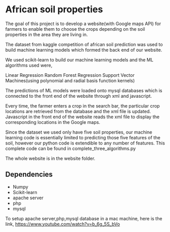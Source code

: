 # African soil properties

The goal of this project is to develop a website(with Google maps API) for farmers to enable them to choose the crops depending on the soil properties in the area they are living in. 

The dataset from kaggle competition of african soil prediction was used to build machine learning models which formed the back end of our website.

We used scikit-learn to build our machine learning models and the ML algorithms used were,

Linear Regression
Random Forest Regression
Support Vector Machines(using polynomial and radial basis function kernels)

The predictions of ML models were loaded onto mysql databases which is connected to the front end of the website through xml and javascript.

Every time, the farmer enters a crop in the search bar, the particular crop locations are retrieved from the database and the xml file is updated. Javascript in the front end of the website reads the xml file to display the corresponding locations in the Google maps.

Since the dataset we used only have five soil properties, our machine learning code is essentially limited to predicting those five features of the soil, however our python code is extendible to any number of features. This complete code can be found in complete_three_algorithms.py

The whole website is in the website folder.

##  Dependencies

- Numpy
- Scikit-learn
- apache server
- php
- mysql

To setup apache server,php,mysql database in a mac machine, here is the link,
https://www.youtube.com/watch?v=b_6g_5S_bVo


